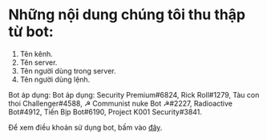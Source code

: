 # Những nội dung chúng tôi thu thập từ bot:

1. Tên kênh.
2. Tên server.
3. Tên người dùng trong server.
4. Tên người dùng lệnh.



Bot áp dụng: Bot áp dụng: Security Premium#6824, Rick Roll#1279, Tàu con thoi Challenger#4588, ☭ Communist nuke Bot ☭#2227, Radioactive Bot#4912, Tiến Bịp Bot#6190, Project K001 Security#3841.

Để xem điều khoản sử dụng bot, bấm vào [đây](https://bachle2000.github.io/bottos).
